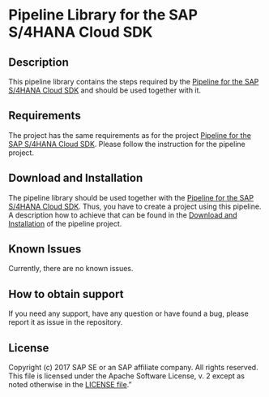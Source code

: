 # Pipeline Library for the SAP S/4HANA Cloud SDK
 
 
## Description

 This pipeline library contains the steps required by the [Pipeline for the SAP S/4HANA Cloud SDK](https://github.com/SAP/cloud-s4-sdk-pipeline) and should be used together with it.
 
 ## Requirements
 
 The project has the same requirements as for the project [Pipeline for the SAP S/4HANA Cloud SDK](https://github.com/SAP/cloud-s4-sdk-pipeline). Please follow the instruction for the pipeline project.
 
 ## Download and Installation
 
 The pipeline library should be used together with the [Pipeline for the SAP S/4HANA Cloud SDK](https://github.com/SAP/cloud-s4-sdk-pipeline).
 Thus, you have to create a project using this pipeline.
 A description how to achieve that can be found in the [Download and Installation](https://github.com/SAP/cloud-s4-sdk-pipeline/blob/master/README.md#download-and-installation) of the pipeline project. 

## Known Issues
Currently, there are no known issues.

## How to obtain support
If you need any support, have any question or have found a bug, please report it as issue in the repository.

## License
Copyright (c) 2017 SAP SE or an SAP affiliate company. All rights reserved.
This file is licensed under the Apache Software License, v. 2 except as noted otherwise in the [LICENSE file](LICENSE).”
